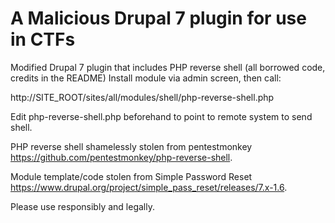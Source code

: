 # A Malicious Drupal 7 plugin for use in CTFs
Modified Drupal 7 plugin that includes PHP reverse shell (all borrowed code, credits in the README)
Install module via admin screen, then call:

http://SITE_ROOT/sites/all/modules/shell/php-reverse-shell.php

Edit php-reverse-shell.php beforehand to point to remote system to send shell.

PHP reverse shell shamelessly stolen from pentestmonkey <A href="https://github.com/pentestmonkey/php-reverse-shell">https://github.com/pentestmonkey/php-reverse-shell</a>.

Module template/code stolen from Simple Password Reset <A href="https://www.drupal.org/project/simple_pass_reset/releases/7.x-1.6">https://www.drupal.org/project/simple_pass_reset/releases/7.x-1.6</a>.

Please use responsibly and legally.
